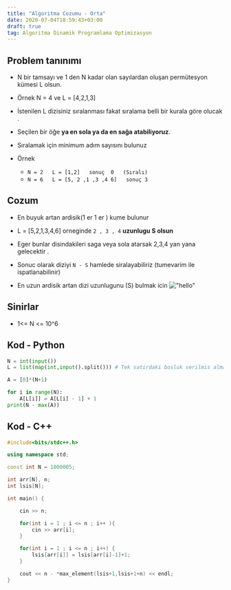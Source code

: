 ```yaml
---
title: "Algoritma Cozumu - Orta"
date: 2020-07-04T18:59:43+03:00
draft: true
tag: Algoritma Dinamik Programlama Optimizasyon
---
```


## Problem tanınımı

- N bir tamsayı ve  1 den N kadar olan sayılardan oluşan permütesyon kümesi   L  olsun.
- Örnek  N = 4 ve L =  [4,2,1,3]
- İstenilen   L dizisiniz sıralanması   fakat sıralama belli bir kurala göre olucak .
- Seçilen bir öğe **ya en sola ya da en sağa atabiliyoruz**.
- Sıralamak için minimum adım sayısını bulunuz

- Örnek
  - ```N = 2   L = [1,2]   sonuç  0   (Sıralı)```
  - ```N = 6   L = [5, 2 ,1 ,3 ,4 6]   sonuç 3```

## Cozum

- En buyuk artan ardisik(1 er 1 er ) kume bulunur
- L = [5,2,1,3,4,6] orneginde  ```2 , 3 , 4```  **uzunlugu  S olsun**
- Eger bunlar disindakileri saga veya sola atarsak 2,3,4 yan yana gelecektir .
- Sonuc olarak diziyi  ```N - S``` hamlede siralayabiliriz  (tumevarim ile ispatlanabilinir)

- En uzun ardisik artan dizi uzunlugunu (S) bulmak icin
!["hello"](../../../../images/firstweekQ1.png)


## Sinirlar

- 1<= N <= 10^6

## Kod - Python

```Python
N = int(input())
L = list(map(int,input().split())) # Tek satirdaki bosluk verilmis alma

A = [0]*(N+1)

for i in range(N):
    A[L[i]] = A[L[i] - 1] + 1
print(N - max(A))
```


## Kod - C++

```cpp
#include<bits/stdc++.h>

using namespace std;

const int N = 1000005;

int arr[N], n;
int lsis[N];

int main() {

    cin >> n;

    for(int i = 1 ; i <= n ; i++ ){
        cin >> arr[i];
    }

    for(int i = 1 ; i <= n ; i++) {
        lsis[arr[i]] = lsis[arr[i]-1]+1;
    }

    cout << n - *max_element(lsis+1,lsis+1+n) << endl;
}
```

